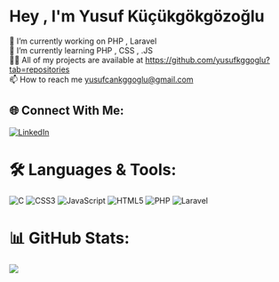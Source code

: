 # Hey , I'm Yusuf Küçükgökgözoğlu
🔭 I’m currently working on PHP , Laravel<br>🌱 I’m currently learning PHP , CSS , .JS<br>👨‍💻 All of my projects are available at https://github.com/yusufkggoglu?tab=repositories<br>📫 How to reach me yusufcankggoglu@gmail.com


## 🌐 Connect With Me:
[![LinkedIn](https://img.shields.io/badge/LinkedIn-%230077B5.svg?logo=linkedin&logoColor=white)](https://linkedin.com/in/yusufkggoglu) 

# 🛠️ Languages & Tools:
![C](https://img.shields.io/badge/c-%2300599C.svg?style=plastic&logo=c&logoColor=white) ![CSS3](https://img.shields.io/badge/css3-%231572B6.svg?style=plastic&logo=css3&logoColor=white) ![JavaScript](https://img.shields.io/badge/javascript-%23323330.svg?style=plastic&logo=javascript&logoColor=%23F7DF1E) ![HTML5](https://img.shields.io/badge/html5-%23E34F26.svg?style=plastic&logo=html5&logoColor=white) ![PHP](https://img.shields.io/badge/php-%23777BB4.svg?style=plastic&logo=php&logoColor=white) ![Laravel](https://img.shields.io/badge/laravel-%23FF2D20.svg?style=plastic&logo=laravel&logoColor=white)
# 📊 GitHub Stats:
![](https://github-readme-stats.vercel.app/api/top-langs/?username=yusufkggoglu&theme=dark&hide_border=true&include_all_commits=false&count_private=false&layout=compact)

